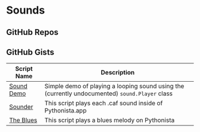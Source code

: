 # Sounds

GitHub Repos
------------

GitHub Gists
------------

| Script Name        | Description   |
| -------------      | ------------- |
| [Sound Demo][]   | Simple demo of playing a looping sound using the (currently undocumented) `sound.Player` class |
| [Sounder][]      | This script plays each .caf sound inside of Pythonista.app      |
| [The Blues][]    | This script plays a blues melody on Pythonista      |


[Sound Demo]: https://gist.github.com/omz/10023837
[Sounder]: https://gist.github.com/cclauss/6462976
[The Blues]: https://gist.github.com/cclauss/5073235
